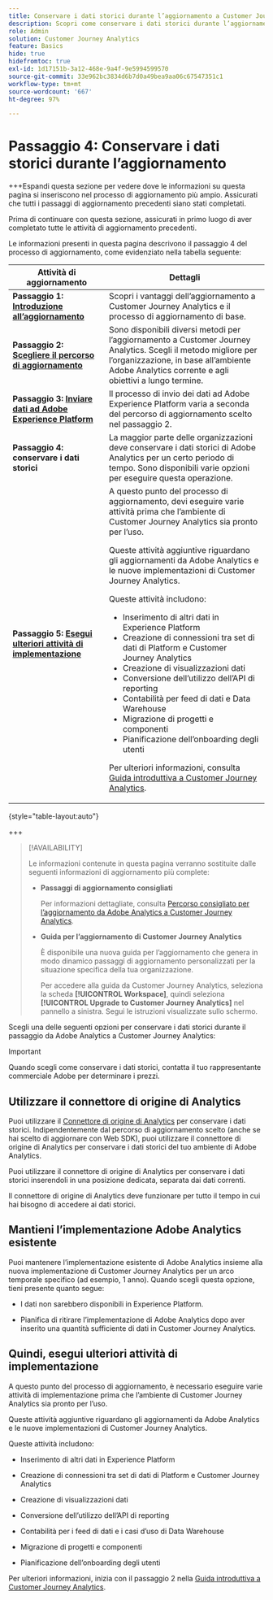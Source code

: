 ```yaml
---
title: Conservare i dati storici durante l’aggiornamento a Customer Journey Analytics
description: Scopri come conservare i dati storici durante l’aggiornamento a Customer Journey Analytics
role: Admin
solution: Customer Journey Analytics
feature: Basics
hide: true
hidefromtoc: true
exl-id: 1d17151b-3a12-468e-9a4f-9e5994599570
source-git-commit: 33e962bc3834d6b7d0a49bea9aa06c67547351c1
workflow-type: tm+mt
source-wordcount: '667'
ht-degree: 97%

---
```


# Passaggio 4: Conservare i dati storici durante l’aggiornamento

+++Espandi questa sezione per vedere dove le informazioni su questa pagina si inseriscono nel processo di aggiornamento più ampio. Assicurati che tutti i passaggi di aggiornamento precedenti siano stati completati.

Prima di continuare con questa sezione, assicurati in primo luogo di aver completato tutte le attività di aggiornamento precedenti.

Le informazioni presenti in questa pagina descrivono il passaggio 4 del processo di aggiornamento, come evidenziato nella tabella seguente:

| Attività di aggiornamento | Dettagli |
|---------|----------|
| **Passaggio 1: [Introduzione all’aggiornamento](/help/getting-started/cja-upgrade/cja-upgrade-getstarted.md)** | Scopri i vantaggi dell’aggiornamento a Customer Journey Analytics e il processo di aggiornamento di base. |
| **Passaggio 2: [Scegliere il percorso di aggiornamento](/help/getting-started/cja-upgrade/cja-upgrade-path.md)** | Sono disponibili diversi metodi per l’aggiornamento a Customer Journey Analytics. Scegli il metodo migliore per l’organizzazione, in base all’ambiente Adobe Analytics corrente e agli obiettivi a lungo termine. |
| **Passaggio 3: [Inviare dati ad Adobe Experience Platform](/help/getting-started/cja-upgrade/cja-upgrade-send-to-platform.md)** | Il processo di invio dei dati ad Adobe Experience Platform varia a seconda del percorso di aggiornamento scelto nel passaggio 2. |
| <span class="preview">**Passaggio 4: conservare i dati storici**</span> | <span class="preview">La maggior parte delle organizzazioni deve conservare i dati storici di Adobe Analytics per un certo periodo di tempo. Sono disponibili varie opzioni per eseguire questa operazione.</span> |
| **Passaggio 5: [Esegui ulteriori attività di implementazione](/help/getting-started/cja-getting-started.md)** | A questo punto del processo di aggiornamento, devi eseguire varie attività prima che l’ambiente di Customer Journey Analytics sia pronto per l’uso.<p>Queste attività aggiuntive riguardano gli aggiornamenti da Adobe Analytics e le nuove implementazioni di Customer Journey Analytics.</p><p>Queste attività includono:</p><ul><li>Inserimento di altri dati in Experience Platform</li><li>Creazione di connessioni tra set di dati di Platform e Customer Journey Analytics</li><li>Creazione di visualizzazioni dati</li><li>Conversione dell’utilizzo dell’API di reporting</li><li>Contabilità per feed di dati e Data Warehouse</li><li>Migrazione di progetti e componenti</li><li>Pianificazione dell’onboarding degli utenti</li></ul> <p>Per ulteriori informazioni, consulta [Guida introduttiva a Customer Journey Analytics](/help/getting-started/cja-getting-started.md). |

{style="table-layout:auto"}

+++

>[!AVAILABILITY]
>
>Le informazioni contenute in questa pagina verranno sostituite dalle seguenti informazioni di aggiornamento più complete: <ul><li>**Passaggi di aggiornamento consigliati**<p>Per informazioni dettagliate, consulta [Percorso consigliato per l’aggiornamento da Adobe Analytics a Customer Journey Analytics](/help/getting-started/cja-upgrade/cja-upgrade-recommendations.md).</p></li><li>**Guida per l’aggiornamento di Customer Journey Analytics**<p>È disponibile una nuova guida per l’aggiornamento che genera in modo dinamico passaggi di aggiornamento personalizzati per la situazione specifica della tua organizzazione.</p><p>Per accedere alla guida da Customer Journey Analytics, seleziona la scheda **[!UICONTROL Workspace]**, quindi seleziona **[!UICONTROL Upgrade to Customer Journey Analytics]** nel pannello a sinistra. Segui le istruzioni visualizzate sullo schermo.</p></li></ul>

Scegli una delle seguenti opzioni per conservare i dati storici durante il passaggio da Adobe Analytics a Customer Journey Analytics:

>[!IMPORTANT]
>
>Quando scegli come conservare i dati storici, contatta il tuo rappresentante commerciale Adobe per determinare i prezzi.

## Utilizzare il connettore di origine di Analytics

Puoi utilizzare il [Connettore di origine di Analytics](/help/data-ingestion/analytics.md) per conservare i dati storici. Indipendentemente dal percorso di aggiornamento scelto (anche se hai scelto di aggiornare con Web SDK), puoi utilizzare il connettore di origine di Analytics per conservare i dati storici del tuo ambiente di Adobe Analytics.

Puoi utilizzare il connettore di origine di Analytics per conservare i dati storici inserendoli in una posizione dedicata, separata dai dati correnti.

Il connettore di origine di Analytics deve funzionare per tutto il tempo in cui hai bisogno di accedere ai dati storici.

<!-- Another possibility in the future: Map historical data in a way that allows you to tie it to your new data.  Possible? Explain -->

## Mantieni l’implementazione Adobe Analytics esistente

Puoi mantenere l’implementazione esistente di Adobe Analytics insieme alla nuova implementazione di Customer Journey Analytics per un arco temporale specifico (ad esempio, 1 anno). Quando scegli questa opzione, tieni presente quanto segue:

* I dati non sarebbero disponibili in Experience Platform.

* Pianifica di ritirare l’implementazione di Adobe Analytics dopo aver inserito una quantità sufficiente di dati in Customer Journey Analytics.

## Quindi, esegui ulteriori attività di implementazione

A questo punto del processo di aggiornamento, è necessario eseguire varie attività di implementazione prima che l’ambiente di Customer Journey Analytics sia pronto per l’uso.

Queste attività aggiuntive riguardano gli aggiornamenti da Adobe Analytics e le nuove implementazioni di Customer Journey Analytics.

Queste attività includono:

* Inserimento di altri dati in Experience Platform

* Creazione di connessioni tra set di dati di Platform e Customer Journey Analytics

* Creazione di visualizzazioni dati

* Conversione dell’utilizzo dell’API di reporting

* Contabilità per i feed di dati e i casi d’uso di Data Warehouse

* Migrazione di progetti e componenti

* Pianificazione dell’onboarding degli utenti

Per ulteriori informazioni, inizia con il passaggio 2 nella [Guida introduttiva a Customer Journey Analytics](/help/getting-started/cja-getting-started.md).
